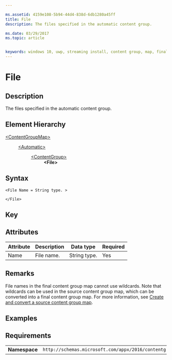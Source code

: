 ```yaml
---

ms.assetid: 4159e108-5b94-44d4-838d-6db1280a45ff 
title: File
description: The files specified in the automatic content group.

ms.date: 03/29/2017
ms.topic: article


keywords: windows 10, uwp, streaming install, content group, map, final content group, automatic content group
---
```


# File

## Description
The files specified in the automatic content group.

## Element Hierarchy
<dl>
<dt><a href="element-final-contentgroupmap.md">&lt;ContentGroupMap&gt;</a></dt>
<dd>
<dl>
<dt><a href="element-final-automatic.md">&lt;Automatic&gt;</a></dt>
<dd>
<dl>
<dt><a href="element-final-automatic-contentgroup.md">&lt;ContentGroup&gt;</a></dt>
<dd><b>&lt;File&gt;</b></dd>
</dl>
</dd>
</dl>
</dd>
</dl>

## Syntax
```syntax
<File Name = String type. >

</File>
```

## Key

## Attributes

| Attribute | Description | Data type | Required |
|-----------|-------------|-----------|----------|
| Name | File name. | String type. | Yes |


## Remarks
File names in the final content group map cannot use wildcards. Note that wildcards can be used in the source content group map, which can be converted into a final content group map. For more information, see [Create and convert a source content group map](/windows/uwp/packaging/create-cgm). 

## Examples

## Requirements
|          |         |
|----------|--------------|
| **Namespace** | `http://schemas.microsoft.com/appx/2016/contentgroupmap` |